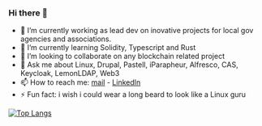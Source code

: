 ### Hi there 👋

<!--
**RomainLLC/RomainLLC** is a ✨ _special_ ✨ repository because its `README.md` (this file) appears on your GitHub profile.
-->

- 🔭 I’m currently working as lead dev on inovative projects for local gov agencies and associations.
- 🌱 I’m currently learning Solidity, Typescript and Rust
- 👯 I’m looking to collaborate on any blockchain related project
- 💬 Ask me about Linux, Drupal, Pastell, iParapheur, Alfresco, CAS, Keycloak, LemonLDAP, Web3
- 📫 How to reach me:  [mail](mailto:piactif@gmail.com) - [LinkedIn](https://www.linkedin.com/in/romain-leclerc-2021a5198/)
- ⚡ Fun fact: i wish i could wear a long beard to look like a Linux guru

<!--
[![RomainLLC's GitHub stats](https://github-readme-stats.vercel.app/api?username=RomainLLC&show_icons=true&count_private=true&hide_title=true)]
(https://github.com/RomainLLC/RomainLLC)
-->

[![Top Langs](https://github-readme-stats.vercel.app/api/top-langs/?username=RomainLLC&layout=compact&langs_count=10)](https://github.com/RomainLLC?tab=repositories)
